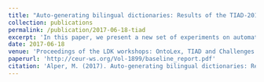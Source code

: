 ```yaml
---
title: "Auto-generating bilingual dictionaries: Results of the TIAD-2017 shared task baseline algorithm"
collection: publications
permalink: /publication/2017-06-18-tiad
excerpt: 'In this paper, we present a new set of experiments on automatically generating bilingual dictionaries based on existing ones.'
date: 2017-06-18
venue: 'Proceedings of the LDK workshops: OntoLex, TIAD and Challenges for Wordnets'
paperurl: 'http://ceur-ws.org/Vol-1899/baseline_report.pdf'
citation: 'Alper, M. (2017). Auto-generating bilingual dictionaries: Results of the TIAD-2017 shared task baseline algorithm. In J. McCrae et al. Proceedings of the LDK workshops: OntoLex, TIAD and Challenges for Wordnets. Galway, Ireland, June 18, 2017.'
---
```

